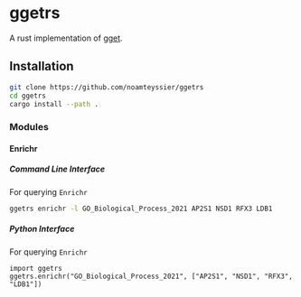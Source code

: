 # ggetrs

A rust implementation of [gget](https://github.com/pachterlab/gget).

## Installation

```bash
git clone https://github.com/noamteyssier/ggetrs
cd ggetrs
cargo install --path .
```

### Modules

#### Enrichr

##### Command Line Interface

For querying `Enrichr`

```bash
ggetrs enrichr -l GO_Biological_Process_2021 AP2S1 NSD1 RFX3 LDB1
```

##### Python Interface

For querying `Enrichr`

```python3
import ggetrs
ggetrs.enrichr("GO_Biological_Process_2021", ["AP2S1", "NSD1", "RFX3", "LDB1"])
```
